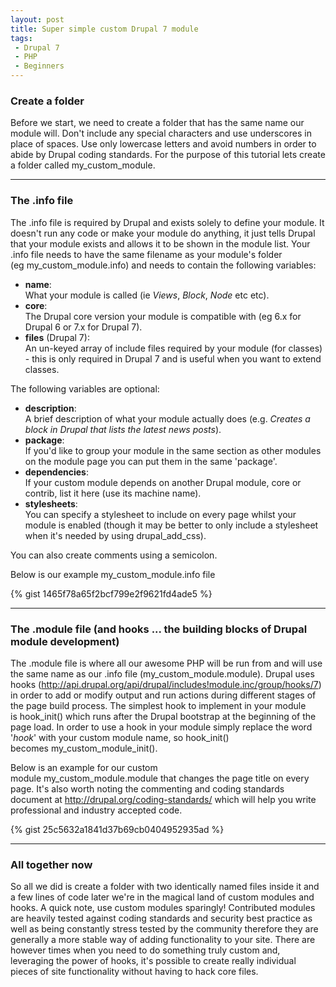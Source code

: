 ```yaml
---
layout: post
title: Super simple custom Drupal 7 module
tags:
 - Drupal 7
 - PHP
 - Beginners
---
```


### Create a folder
Before we start, we need to create a folder that has the same name our module will. Don't include any special characters and use underscores in place of spaces. Use only lowercase letters and avoid numbers in order to abide by Drupal coding standards. For the purpose of this tutorial lets create a folder called my_custom_module.

---

### The .info file
The .info file is required by Drupal and exists solely to define your module. It doesn't run any code or make your module do anything, it just tells Drupal that your module exists and allows it to be shown in the module list. Your .info file needs to have the same filename as your module's folder (eg my_custom_module.info) and needs to contain the following variables:

-   **name**:\
    What your module is called (ie *Views*, *Block*, *Node* etc etc).
-   **core**:\
    The Drupal core version your module is compatible with (eg 6.x for Drupal 6 or 7.x for Drupal 7).
-   **files** (Drupal 7):\
    An un-keyed array of include files required by your module (for classes) - this is only required in Drupal 7 and is useful when you want to extend classes.

The following variables are optional:

-   **description**:\
    A brief description of what your module actually does (e.g. *Creates a block in Drupal that lists the latest news posts*).
-   **package**:\
    If you'd like to group your module in the same section as other modules on the module page you can put them in the same 'package'.
-   **dependencies**:\
    If your custom module depends on another Drupal module, core or contrib, list it here (use its machine name).
-   **stylesheets**:\
    You can specify a stylesheet to include on every page whilst your module is enabled (though it may be better to only include a stylesheet when it's needed by using drupal_add_css).

You can also create comments using a semicolon.

Below is our example my_custom_module.info file

{% gist 1465f78a65f2bcf799e2f9621fd4ade5 %}

---

### The .module file (and hooks ... the building blocks of Drupal module development)
The .module file is where all our awesome PHP will be run from and will use the same name as our .info file (my_custom_module.module). Drupal uses hooks (<http://api.drupal.org/api/drupal/includes!module.inc/group/hooks/7>) in order to add or modify output and run actions during different stages of the page build process. The simplest hook to implement in your module is hook_init() which runs after the Drupal bootstrap at the beginning of the page load. In order to use a hook in your module simply replace the word '*hook*' with your custom module name, so hook_init() becomes my_custom_module_init().

Below is an example for our custom module my_custom_module.module that changes the page title on every page. It's also worth noting the commenting and coding standards document at <http://drupal.org/coding-standards/> which will help you write professional and industry accepted code.

{% gist 25c5632a1841d37b69cb0404952935ad %}

---

### All together now
So all we did is create a folder with two identically named files inside it and a few lines of code later we're in the magical land of custom modules and hooks. A quick note, use custom modules sparingly! Contributed modules are heavily tested against coding standards and security best practice as well as being constantly stress tested by the community therefore they are generally a more stable way of adding functionality to your site. There are however times when you need to do something truly custom and, leveraging the power of hooks, it's possible to create really individual pieces of site functionality without having to hack core files.
